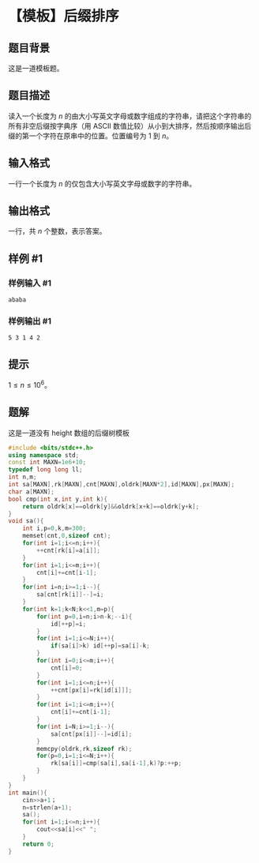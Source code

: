 # 【模板】后缀排序

## 题目背景

这是一道模板题。

## 题目描述

读入一个长度为 $n$ 的由大小写英文字母或数字组成的字符串，请把这个字符串的所有非空后缀按字典序（用 ASCII 数值比较）从小到大排序，然后按顺序输出后缀的第一个字符在原串中的位置。位置编号为 $1$ 到 $n$。

## 输入格式

一行一个长度为 $n$ 的仅包含大小写英文字母或数字的字符串。

## 输出格式

一行，共 $n$ 个整数，表示答案。

## 样例 #1

### 样例输入 #1

```
ababa
```

### 样例输出 #1

```
5 3 1 4 2
```

## 提示

$1\le n \le 10^6$。

## 题解
这是一道没有 height 数组的后缀树模板
```cpp
#include <bits/stdc++.h>
using namespace std;
const int MAXN=1e6+10;
typedef long long ll;
int n,m;
int sa[MAXN],rk[MAXN],cnt[MAXN],oldrk[MAXN*2],id[MAXN],px[MAXN];
char a[MAXN];
bool cmp(int x,int y,int k){
	return oldrk[x]==oldrk[y]&&oldrk[x+k]==oldrk[y+k];
}
void sa(){
	int i,p=0,k,m=300;
	memset(cnt,0,sizeof cnt);
	for(int i=1;i<=n;i++){
		++cnt[rk[i]=a[i]];
	}
	for(int i=1;i<=m;i++){
		cnt[i]+=cnt[i-1];
	}
	for(int i=n;i>=1;i--){
		sa[cnt[rk[i]]--]=i;
	}
	for(int k=1;k<N;k<<1,m=p){
		for(int p=0,i=n;i>n-k;--i){
			id[++p]=i;
		}
		for(int i=1;i<=N;i++){
			if(sa[i]>k) id[++p]=sa[i]-k;
		}
		for(int i=0;i<=m;i++){
			cnt[i]=0;
		}
		for(int i=1;i<=n;i++){
			++cnt[px[i]=rk[id[i]]];
		}
		for(int i=1;i<=m;i++){
			cnt[i]+=cnt[i-1];
		}
		for(int i=N;i>=1;i--){
			sa[cnt[px[i]]--]=id[i];
		}
		memcpy(oldrk,rk,sizeof rk);
		for(p=0,i=1;i<=N;i++){
			rk[sa[i]]=cmp(sa[i],sa[i-1],k)?p:++p;
		}
	}
}
int main(){
	cin>>a+1；
	n=strlen(a+1);
	sa();
	for(int i=1;i<=n;i++){
		cout<<sa[i]<<" ";
	} 
	return 0;
}
```